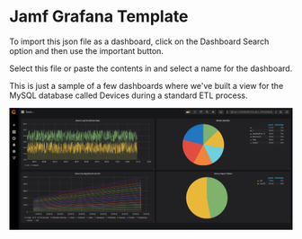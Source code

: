 # Jamf Grafana Template

To import this json file as a dashboard, click on the Dashboard Search option and then use the important button. 

Select this file or paste the contents in and select a name for the dashboard.

This is just a sample of a few dashboards where we've built a view for the MySQL database called Devices during a standard ETL process. 

![alt text](https://github.com/krypted/Jamf_Grafana/blob/master/dashboard%20view.png)
